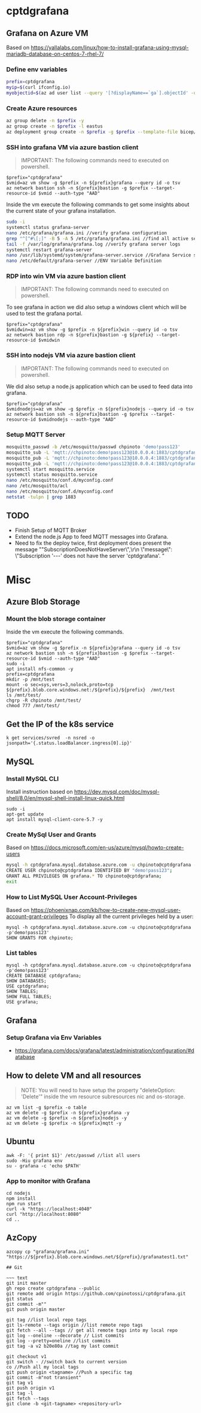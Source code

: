 # cptdgrafana

## Grafana on Azure VM

Based on https://yallalabs.com/linux/how-to-install-grafana-using-mysql-mariadb-database-on-centos-7-rhel-7/ 

### Define env variables

~~~ bash
prefix=cptdgrafana
myip=$(curl ifconfig.io)
myobjectid=$(az ad user list --query '[?displayName==`ga`].objectId' -o tsv)
~~~

### Create Azure resources

~~~ bash
az group delete -n $prefix -y
az group create -n $prefix -l eastus
az deployment group create -n $prefix -g $prefix --template-file bicep/deploy.bicep -p myobjectid=$myobjectid myip=$myip prefix=$prefix
~~~

### SSH into grafana VM via azure bastion client

> IMPORTANT: The following commands need to executed on powershell.

~~~ pwsh
$prefix="cptdgrafana"
$vmid=az vm show -g $prefix -n ${prefix}grafana --query id -o tsv
az network bastion ssh -n ${prefix}bastion -g $prefix --target-resource-id $vmid --auth-type "AAD"
~~~

Inside the vm execute the following commands to get some insights about the current state of your grafana installation.

~~~ bash
sudo -i
systemctl status grafana-server
nano /etc/grafana/grafana.ini //verify grafana configuration
grep "^[^#\[;]" -B 5 -A 5 /etc/grafana/grafana.ini //find all active settings
tail -f /var/log/grafana/grafana.log //verify grafana server logs
systemctl restart grafana-server
nano /usr/lib/systemd/system/grafana-server.service //Grafana Service settings
nano /etc/default/grafana-server //ENV Variable Definition
~~~

### RDP into win VM via azure bastion client

> IMPORTANT: The following commands need to executed on powershell.

To see grafana in action we did also setup a windows client which will be used to test the grafana portal.

~~~ pwsh
$prefix="cptdgrafana"
$vmidwin=az vm show -g $prefix -n ${prefix}win --query id -o tsv
az network bastion rdp -n ${prefix}bastion -g ${prefix} --target-resource-id $vmidwin
~~~

### SSH into nodejs VM via azure bastion client

> IMPORTANT: The following commands need to executed on powershell.

We did also setup a node.js application which can be used to feed data into grafana.

~~~ pwsh
$prefix="cptdgrafana"
$vmidnodejs=az vm show -g $prefix -n ${prefix}nodejs --query id -o tsv
az network bastion ssh -n ${prefix}bastion -g $prefix --target-resource-id $vmidnodejs --auth-type "AAD"
~~~

### Setup MQTT Server

~~~ bash
mosquitto_passwd -b /etc/mosquitto/passwd chpinoto 'demo!pass123'
mosquitto_sub -L 'mqtt://chpinoto:demo!pass123@10.0.0.4:1883/cptdgrafana/#' -d
mosquitto_pub -L 'mqtt://chpinoto:demo!pass123@10.0.0.4:1883/cptdgrafana/test' -m 'hello2'
mosquitto_pub -L 'mqtt://chpinoto:demo!pass123@10.0.0.4:1883/cptdgrafana/test' -m 'hello2' -d
systemctl start mosquitto.service
systemctl status mosquitto.service
nano /etc/mosquitto/conf.d/myconfig.conf
nano /etc/mosquitto/acl
nano /etc/mosquitto/conf.d/myconfig.conf
netstat -tulpn | grep 1883
~~~

## TODO
- Finish Setup of MQTT Broker
- Extend the node.js App to feed MQTT messages into Grafana.
- Need to fix the deploy twice, first deployment does present the message ""SubscriptionDoesNotHaveServer\\\",\\r\\n        \\\"message\\\": \\\"Subscription '---' does not have the server 'cptdgrafana'. "

# Misc

## Azure Blob Storage

### Mount the blob storage container

Inside the vm execute the following commands.

~~~ pwsh
$prefix="cptdgrafana"
$vmid=az vm show -g $prefix -n ${prefix}grafana --query id -o tsv
az network bastion ssh -n ${prefix}bastion -g $prefix --target-resource-id $vmid --auth-type "AAD"
sudo -i
apt install nfs-common -y
prefix=cptdgrafana
mkdir -p /mnt/test
mount -o sec=sys,vers=3,nolock,proto=tcp ${prefix}.blob.core.windows.net:/${prefix}/${prefix}  /mnt/test
ls /mnt/test/
chgrp -R chpinoto /mnt/test/
chmod 777 /mnt/test/
~~~

## Get the IP of the k8s service

~~~ text
k get services/svred  -n nsred -o jsonpath='{.status.loadBalancer.ingress[0].ip}'
~~~

## MySQL

### Install MySQL CLI

Install instruction based on https://dev.mysql.com/doc/mysql-shell/8.0/en/mysql-shell-install-linux-quick.html

~~~ text
sudo -i
apt-get update
apt install mysql-client-core-5.7 -y
~~~

### Create MySql User and Grants 

Based on https://docs.microsoft.com/en-us/azure/mysql/howto-create-users

~~~ bash
mysql -h cptdgrafana.mysql.database.azure.com -u chpinoto@cptdgrafana -p'demo!pass123'
CREATE USER chpinoto@cptdgrafana IDENTIFIED BY "demo!pass123";
GRANT ALL PRIVILEGES ON grafana.* TO chpinoto@cptdgrafana;
exit
~~~


### How to List MySQL User Account-Privileges
Based on https://phoenixnap.com/kb/how-to-create-new-mysql-user-account-grant-privileges
To display all the current privileges held by a user:

~~~ text
mysql -h cptdgrafana.mysql.database.azure.com -u chpinoto@cptdgrafana -p'demo!pass123'
SHOW GRANTS FOR chpinoto;
~~~

### List tables

~~~ text
mysql -h cptdgrafana.mysql.database.azure.com -u chpinoto@cptdgrafana -p'demo!pass123'
CREATE DATABASE cptdgrafana;
SHOW DATABASES;
USE cptdgrafana;
SHOW TABLES;
SHOW FULL TABLES;
USE grafana;
~~~

## Grafana

### Setup Grafana via Env Variables

- https://grafana.com/docs/grafana/latest/administration/configuration/#database

## How to delete VM and all resources

> NOTE: You will need to have setup the property "deleteOption: 'Delete'" inside the vm resource subresources nic and os-storage.

~~~ text
az vm list -g $prefix -o table
az vm delete -g $prefix -n ${prefix}grafana -y
az vm delete -g $prefix -n ${prefix}nodejs -y
az vm delete -g $prefix -n ${prefix}mqtt -y
~~~

## Ubuntu

~~~ text
awk -F: '{ print $1}' /etc/passwd //list all users
sudo -Hiu grafana env
su - grafana -c 'echo $PATH'
~~~

### App to monitor with Grafana

~~~ text
cd nodejs
npm install
npm run start
curl -k "https://localhost:4040"
curl "http://localhost:8080"
cd ..
~~~

## AzCopy

~~~ text
azcopy cp "grafana/grafana.ini" "https://${prefix}.blob.core.windows.net/${prefix}/grafanatest1.txt"

## Git

~~~ text
git init master
gh repo create cptdgrafana --public
git remote add origin https://github.com/cpinotossi/cptdgrafana.git
git status
git commit -m""
git push origin master

git tag //list local repo tags
git ls-remote --tags origin //list remote repo tags
git fetch --all --tags // get all remote tags into my local repo
git log --oneline --decorate // List commits
git log --pretty=oneline //list commits
git tag -a v2 b20e80a //tag my last commit

git checkout v1
git switch - //switch back to current version
co //Push all my local tags
git push origin <tagname> //Push a specific tag
git commit -m"not transient"
git tag v1
git push origin v1
git tag -l
git fetch --tags
git clone -b <git-tagname> <repository-url> 
~~~

